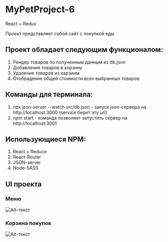 # MyPetProject-6
React + Redux

Проект представляет собой сайт с покупкой еды

## Проект обладает следующим функционалом:
1) Рендер товаров по полученным данным из db.json 
2) Добавление товаров в корзину
3) Удаление товаров из карзины
4) Отобрадение общей стоимости всех выбранных товаров

## Команды для терминала:
1) npx json-server --watch src/db.json - запуск json-сервера на http://localhost:3000 (service берет эту url)
2) npm start - команда позволяет запустить сервер на http://localhost:3001

## Использующиеся NPM:
1) React + Reduce
2) React-Router
3) JSON-server
4) Node-SASS

## UI проекта
### Меню
![Alt-текст](https://sun9-42.userapi.com/impg/lPT0oc_tott08b0l5Ts83TFrzu0rSY8Dd9az1w/RwweEA3I53c.jpg?size=1837x538&quality=96&sign=10d4d1fdf8c67fa5cd5b5f6563668f2e&type=album "Меню")
### Корзина покупок
![Alt-текст](https://sun9-75.userapi.com/impg/G77Xk6FnScDUNNzxFeAenPGzppsZevNl4jJhVQ/ja3kf_GN7g0.jpg?size=1741x965&quality=96&sign=501672aa05773a04d46cd64dc9cc7236&type=album "Корзина покупок")
